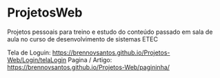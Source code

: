 # ProjetosWeb
 Projetos pessoais para treino e estudo do conteúdo passado em sala de aula no curso de desenvolvimento de sistemas ETEC
 
 Tela de Loguin: https://brennovsantos.github.io/Projetos-Web/Login/telaLogin
 Pagina / Artigo: https://brennovsantos.github.io/Projetos-Web/pagininha/
